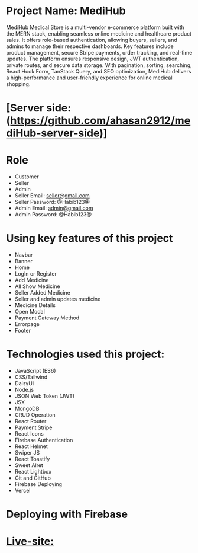 # Project Name: MediHub
MediHub Medical Store is a multi-vendor e-commerce platform built with the MERN stack, enabling seamless online medicine and healthcare product sales. It offers role-based authentication, allowing buyers, sellers, and admins to manage their respective dashboards. Key features include product management, secure Stripe payments, order tracking, and real-time updates. The platform ensures responsive design, JWT authentication, private routes, and secure data storage. With pagination, sorting, searching, React Hook Form, TanStack Query, and SEO optimization, MediHub delivers a high-performance and user-friendly experience for online medical shopping.
# [Server side: (https://github.com/ahasan2912/mediHub-server-side)]
#
# Role
- Customer 
- Seller 
- Admin
- Seller Email: seller@gmail.com
- Seller Password: @Habib123@
- Admin Email: admin@gmail.com
- Admin Password: @Habib123@

#
# Using key features of this project
- Navbar
- Banner
- Home
- LogIn or Register
- Add Medicine
- All Show Medicine
- Seller Added Medicine
- Seller and admin updates medicine
- Medicine Details
- Open Modal
- Payment Gateway Method
- Errorpage
- Footer

#
# Technologies  used this project:
- JavaScript (ES6)
- CSS/Tailwind
- DaisyUI
- Node.js
- JSON Web Token (JWT)
- JSX
- MongoDB
- CRUD Operation
- React Router
- Payment Stripe
- React Icons
- Firebase Authentication
- React Helmet
- Swiper JS
- React Toastify
- Sweet Alret
- React Lightbox
- Git and GitHub
- Firebase Deploying
- Vercel

# Deploying with Firebase
# [Live-site: ](https://medihub-fullstack.web.app/)
